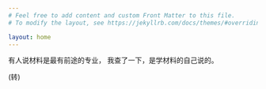 ```yaml
---
# Feel free to add content and custom Front Matter to this file.
# To modify the layout, see https://jekyllrb.com/docs/themes/#overriding-theme-defaults

layout: home
---
```


有人说材料是最有前途的专业， 我查了一下，是学材料的自己说的。

(转)
